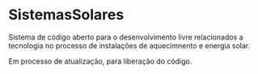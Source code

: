 # SistemasSolares
Sistema de código aberto para o desenvolvimento livre relacionados a tecnologia no processo de instalações de aquecimnento e energia solar.

Em processo de atualização, para liberação do código.
